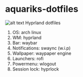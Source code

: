 # aquariks-dotfiles
 ![alt text](https://imgur.com/a/DwUCdMd)
 Hyprland dotfiles
1. OS: arch linux
2. WM: hyprland
3. Bar: waybar
4. Notifications: swaync (w.i.p)
5. Wallpaper: waypaper engine
6. Launchers: rofi
7. Powermenu: wlogout
8. Session lock: hyprlock
